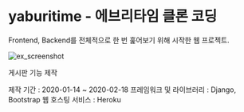 # yaburitime - 에브리타임 클론 코딩

Frontend, Backend를 전체적으로 한 번 훑어보기 위해 시작한 웹 프로젝트.


![ex_screenshot](https://github.com/ngwoon/yaburitime/raw/master/yaburitime/static/image/yaburitime.png)

게시판 기능 제작

제작 기간 : 2020-01-14 ~ 2020-02-18
프레임워크 및 라이브러리 : Django, Bootstrap
웹 호스팅 서비스 : Heroku

